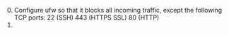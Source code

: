 0. Configure ufw so that it blocks all incoming traffic, except the following TCP ports:
   22 (SSH)
   443 (HTTPS SSL)
   80 (HTTP)
1.
